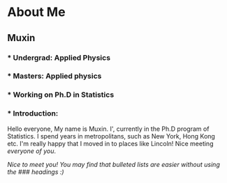 
# **About Me**

## Muxin
### * Undergrad: Applied Physics
### * Masters: Applied physics
### * Working on Ph.D in Statistics

### * Introduction:

Hello everyone, My name is Muxin. I', currently in the Ph.D program of Statistics. I spend years in metropolitans, such as New York, Hong Kong etc. I'm really happy that I moved in to places like Lincoln! Nice meeting *everyone of you*.


_Nice to meet you! You may find that bulleted lists are easier without using the ### headings :)_
